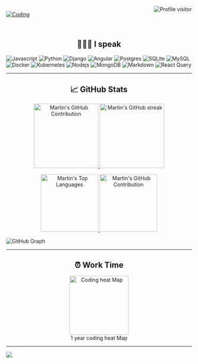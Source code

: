 <a href="https://komarev.com/ghpvc/?username=ocornel">
  <img align="right" src="https://komarev.com/ghpvc/?username=ocornel&label=Visits&color=0e75b6&style=flat" alt="Profile visitor" />

[![Coding](https://wakatime.com/badge/user/018dfa67-6da1-4415-8e44-da289ed2990e.svg)](https://wakatime.com/@018dfa67-6da1-4415-8e44-da289ed2990e)

</a>
<br>
<h2 align="center">👨🏾‍💻 I speak</h2>

<!-- , , , PHP, Laravel,, , , CouchDB, MongoDB, Git, , REST, Kotlin, Superset, NiFi, Tableau, NGINX, ,  -->

![Javascript](https://img.shields.io/badge/Javascript-F0DB4F?style=for-the-badge&labelColor=black&logo=javascript&logoColor=F0DB4F)
![Python](https://img.shields.io/badge/python-3670A0?style=for-the-badge&logo=python&logoColor=ffdd54)
![Django](https://img.shields.io/badge/django-%23092E20.svg?style=for-the-badge&logo=django&logoColor=white)
![Angular](https://img.shields.io/badge/angular-%23DD0031.svg?style=for-the-badge&logo=angular&logoColor=white)
![Postgres](https://img.shields.io/badge/postgres-%23316192.svg?style=for-the-badge&logo=postgresql&logoColor=white)
![SQLite](https://img.shields.io/badge/sqlite-%2307405e.svg?style=for-the-badge&logo=sqlite&logoColor=white)
![MySQL](https://img.shields.io/badge/mysql-%2300f.svg?style=for-the-badge&logo=mysql&logoColor=white)
![Docker](https://img.shields.io/badge/docker-%230db7ed.svg?style=for-the-badge&logo=docker&logoColor=white)
![Kubernetes](https://img.shields.io/badge/kubernetes-%23326ce5.svg?style=for-the-badge&logo=kubernetes&logoColor=white)
![Nodejs](https://img.shields.io/badge/Nodejs-3C873A?style=for-the-badge&labelColor=black&logo=node.js&logoColor=3C873A)
![MongoDB](https://img.shields.io/badge/MongoDB-4EA94B?style=for-the-badge&logo=mongodb&logoColor=white)
![Markdown](https://img.shields.io/badge/Markdown-000000?style=for-the-badge&logo=markdown&logoColor=white)
![React Query](https://img.shields.io/badge/-React_Query-FF4154?style=for-the-badge&logo=react%20query&logoColor=white)

<hr/>
<h2 align="center">📈 GitHub Stats</h2>
<p align="center">
  <a href="https://github.com/ocornel">

  <img src="https://github-readme-stats.vercel.app/api?username=ocornel&theme=radical&hide_title=true&text_bold=false&show_icons=true&border=7F3FBF&background=0D1117&show=reviews,prs_merged_percentage" alt="Martin's GitHub Contribution" style="height: 175px;"/>
    <img src="https://github-readme-streak-stats.herokuapp.com/?user=ocornel&theme=radical&exclude_days=Sat&border=7F3FBF&background=0D1117" alt="Martin's GitHub streak" style="height: 175px;"/>
</a>
</p>


<p align="center">
    <a href="https://github.com/ocornel">
<img alt="Martin's Top Languages" src="https://denvercoder1-github-readme-stats.vercel.app/api/top-langs/?username=ocornel&langs_count=8&layout=compact&theme=react&border_color=7F3FBF&bg_color=0D1117&title_color=F85D7F&icon_color=F8D866"  style="height: 156px;"/>
    <img src="https://github-profile-summary-cards.vercel.app/api/cards/profile-details?username=ocornel&theme=radical" alt="Martin's GitHub Contribution"  style="height: 156px;"/>

</a>
</p>

![GitHub Graph](https://github-readme-activity-graph.vercel.app/graph?username=ocornel&custom_title=Martin's%20GitHub%20Activity%201%20Month&bg_color=0D1117&color=7F3FBF&line=7F3FBF&point=7F3FBF&area_color=FFFFFF&title_color=FFFFFF&area=true)
<hr>


<h2 align="center">⏰ Work Time</h2>


<div align="center">
<figure>
<img src="https://wakatime.com/share/@ocornel/e60a699b-1c43-4e56-9570-bcb60e91ec1c.svg" alt="Coding heat Map"  style="height: 160px;"/>
    <figcaption>1 year coding heat Map</figcaption>
  </figure>

[//]: # ()
[//]: # ()
[//]: # (<style>)

[//]: # (.figure-row {)

[//]: # (  display: flex; /* Make the figures display in a row */)

[//]: # (})

[//]: # ()
[//]: # (.figure-row figure {)

[//]: # (  flex: 1; /* Distribute the available space equally among figures */)

[//]: # (  margin: 10px; /* Add some spacing between figures */)

[//]: # (})

[//]: # (</style>)

[//]: # ()
[//]: # (<div class="figure-row" >)

[//]: # (  <figure>)

[//]: # (<img src="https://wakatime.com/share/@ocornel/4c07e81d-2280-480c-a7be-25857f33d9fc.svg" alt="Martin's 30 days Coding Activity"  style="height: 100%;"/>)

[//]: # (    <figcaption>30 days Coding Activity</figcaption>)

[//]: # (  </figure>)

[//]: # (  <figure>)

[//]: # (<img src="https://wakatime.com/share/@ocornel/69f1560a-65fb-48a3-ba0e-cd446183fcc4.svg" alt="Martin's GitHub Contribution"   style="height: 100%;"/>)

[//]: # (    <figcaption>Coding Languages 1 year</figcaption>)

[//]: # (  </figure>)

[//]: # (  <figure>)

[//]: # (<img src="https://wakatime.com/share/@ocornel/069e11f3-5a32-4810-9657-cc11acacb3dd.svg" alt="Martin's GitHub Contribution"  style="height: 100%;"/>)

[//]: # (    <figcaption>Code Editors</figcaption>)

[//]: # (  </figure>)

[//]: # (</div>)

</div>

[//]: # ([![Martin's WakaTime stats]&#40;https://github-readme-stats.vercel.app/api/wakatime?username=ocornel&#41;]&#40;https://github.com/anuraghazra/github-readme-stats&#41;)

[//]: # (<figure><embed src="https://wakatime.com/share/@ocornel/4269c17c-437b-43d3-bc31-e48a859f52f0.svg"></embed></figure>)

[//]: # (![]&#40;https://github-profile-trophy.vercel.app/?username=ocornel&theme=radical&no-frame=false&no-bg=true&margin-w=5&#41;)

<hr>

![](https://quotes-github-readme.vercel.app/api?type=horizontal&theme=radical)
